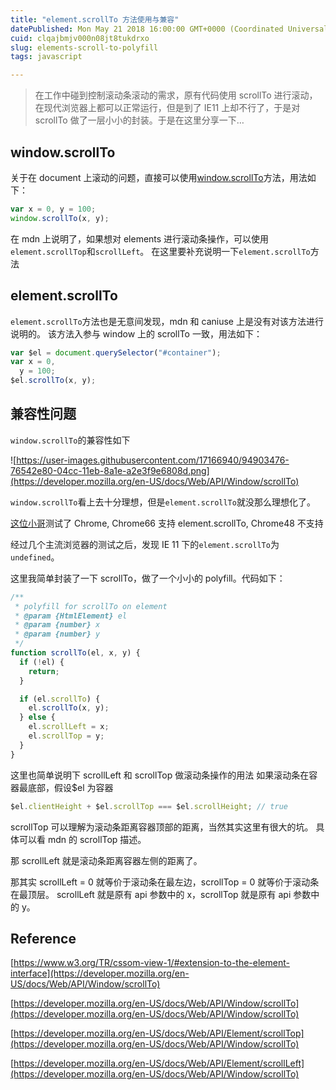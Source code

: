 ```yaml
---
title: "element.scrollTo 方法使用与兼容"
datePublished: Mon May 21 2018 16:00:00 GMT+0000 (Coordinated Universal Time)
cuid: clqajbmjv000n08jt8tukdrxo
slug: elements-scroll-to-polyfill
tags: javascript

---
```


> 在工作中碰到控制滚动条滚动的需求，原有代码使用 scrollTo 进行滚动，在现代浏览器上都可以正常运行，但是到了 IE11 上却不行了，于是对 scrollTo 做了一层小小的封装。于是在这里分享一下…

## window.scrollTo

关于在 document 上滚动的问题，直接可以使用[window.scrollTo](https://developer.mozilla.org/en-US/docs/Web/API/Window/scrollTo)方法，用法如下：

```jsx
var x = 0, y = 100;
window.scrollTo(x, y);
```

在 mdn 上说明了，如果想对 elements 进行滚动条操作，可以使用`element.scrollTop`和`scrollLeft`。 在这里要补充说明一下`element.scrollTo`方法

## element.scrollTo

`element.scrollTo`方法也是无意间发现，mdn 和 caniuse 上是没有对该方法进行说明的。 该方法入参与 window 上的 scrollTo 一致，用法如下：

```jsx
var $el = document.querySelector("#container");
var x = 0,
  y = 100;
$el.scrollTo(x, y);
```

## 兼容性问题

`window.scrollTo`的兼容性如下

![https://user-images.githubusercontent.com/17166940/94903476-76542e80-04cc-11eb-8a1e-a2e3f9e6808d.png](https://developer.mozilla.org/en-US/docs/Web/API/Window/scrollTo)

`window.scrollTo`看上去十分理想，但是`element.scrollTo`就没那么理想化了。

[这位小哥](https://github.com/Fyrd/caniuse/issues/4251)测试了 Chrome, Chrome66 支持 element.scrollTo, Chrome48 不支持

经过几个主流浏览器的测试之后，发现 IE 11 下的`element.scrollTo`为`undefined`。

这里我简单封装了一下 scrollTo，做了一个小小的 polyfill。代码如下：

```jsx
/**
 * polyfill for scrollTo on element
 * @param {HtmlElement} el
 * @param {number} x
 * @param {number} y
 */
function scrollTo(el, x, y) {
  if (!el) {
    return;
  }

  if (el.scrollTo) {
    el.scrollTo(x, y);
  } else {
    el.scrollLeft = x;
    el.scrollTop = y;
  }
}
```

这里也简单说明下 scrollLeft 和 scrollTop 做滚动条操作的用法 如果滚动条在容器最底部，假设$el 为容器

```jsx
$el.clientHeight + $el.scrollTop === $el.scrollHeight; // true
```

scrollTop 可以理解为滚动条距离容器顶部的距离，当然其实这里有很大的坑。 具体可以看 mdn 的 scrollTop 描述。

那 scrollLeft 就是滚动条距离容器左侧的距离了。

那其实 scrollLeft = 0 就等价于滚动条在最左边，scrollTop = 0 就等价于滚动条在最顶层。 scrollLeft 就是原有 api 参数中的 x，scrollTop 就是原有 api 参数中的 y。

## Reference

[https://www.w3.org/TR/cssom-view-1/#extension-to-the-element-interface](https://developer.mozilla.org/en-US/docs/Web/API/Window/scrollTo)

[https://developer.mozilla.org/en-US/docs/Web/API/Window/scrollTo](https://developer.mozilla.org/en-US/docs/Web/API/Window/scrollTo)

[https://developer.mozilla.org/en-US/docs/Web/API/Element/scrollTop](https://developer.mozilla.org/en-US/docs/Web/API/Window/scrollTo)

[https://developer.mozilla.org/en-US/docs/Web/API/Element/scrollLeft](https://developer.mozilla.org/en-US/docs/Web/API/Window/scrollTo)
